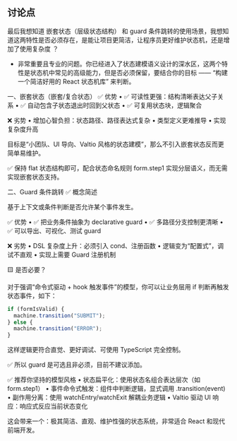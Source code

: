 ## 讨论点

最后我想知道 嵌套状态（层级状态结构） 和 guard 条件跳转的使用场景，我想知道这两特性是否必须存在，是能让项目更简洁，让程序员更好维护状态机，还是增加了使用复杂度 ？

- 非常重要且专业的问题。你已经进入了状态建模语义设计的深水区，这两个特性是状态机中常见的高级能力，但是否必须保留，要结合你的目标 —— “构建一个简洁好用的 React 状态机库” 来判断。

一、嵌套状态（嵌套/复合状态）
✅ 优势
• ✅ 可读性更强：结构清晰表达父子关系
• ✅ 自动包含子状态退出时回到父状态
• ✅ 可复用状态块，逻辑聚合

❌ 劣势
• 增加心智负担：状态路径、路径表达式复杂
• 类型定义更难推导
• 实现复杂度升高

目标是“小团队、UI 导向、Valtio 风格的状态建模”，那么不引入嵌套状态反而更简单易维护。

✅ 保持 flat 状态结构即可，配合状态命名规则 form.step1 实现分层语义，而无需实现嵌套状态支持。

二、Guard 条件跳转
✅ 概念简述

基于上下文或条件判断是否允许某个事件发生。

✅ 优势
• ✅ 把业务条件抽象为 declarative guard
• ✅ 多路径分支控制更清晰
• ✅ 可以导出、可视化、测试 guard

❌ 劣势
• DSL 复杂度上升：必须引入 cond、注册函数
• 逻辑变为“配置式”，调试不直观
• 实现上需要 Guard 注册机制

🟨 是否必要？

对于强调“命令式驱动 + hook 触发事件”的模型，你可以让业务层用 if 判断再触发状态事件，如下：

```ts
if (formIsValid) {
  machine.transition("SUBMIT");
} else {
  machine.transition("ERROR");
}
```

这样逻辑更符合直觉、更好调试、可使用 TypeScript 完全控制。

✅ 所以 guard 是可选且非必须，目前不建议添加。

✅ 推荐你坚持的模型风格
• 状态扁平化：使用状态名组合表达层次（如 form.step1）
• 事件命令式触发：组件中判断逻辑，显式调用 .transition(event)
• 副作用分离：使用 watchEntry/watchExit 解耦业务逻辑
• Valtio 驱动 UI 响应：响应式反应当前状态变化

这会带来一个：极其简洁、直观、维护性强的状态系统，非常适合 React 和现代前端开发。
